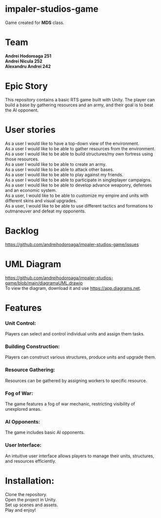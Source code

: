 # impaler-studios-game
Game created for <b>MDS</b> class. <br />
# Team 
<b>Andrei Hodoroaga 251 </b><br />
<b>Andrei Nicula 252</b> <br />
<b>Alexandru Andrei 242</b>
# Epic Story
This repository contains a basic RTS game built with Unity. The player can build a base by gathering resources and an army, and their goal is to beat the AI opponent.

# User stories
As a user I would like to have a top-down view of the environment.<br />
As a user I would like to be able to gather resources from the environment.<br />
As a user I would like to be able to build structures/my own fortress using those resources.<br />
As a user I would like to be able to create an army.<br />
As a user I would like to be able to attack other bases.<br />
As a user I would like to be able to play against my friends.<br />
As a user I would like to be able to participate in singleplayer campaigns.<br />
As a user I would like to be able to develop advance weaponry, defenses and an economic system.<br />
As a user, I would like to be able to customize my empire and units with different skins and visual upgrades.<br />
As a user, I would like to be able to use different tactics and formations to outmaneuver and defeat my opponents.

# Backlog
https://github.com/andreihodoroaga/impaler-studios-game/issues

# UML Diagram
https://github.com/andreihodoroaga/impaler-studios-game/blob/main/diagramaUML.drawio <br />
To view the diagram, download it and use <https://app.diagrams.net>.

# Features
### Unit Control: <br/>
Players can select and control individual units and assign them tasks. 
### Building Construction: <br/>
Players can construct various structures, produce units and upgrade them. <br>
### Resource Gathering: <br>
Resources can be gathered by assigning workers to specific resource.<br>
### Fog of War: <br>
The game features a fog of war mechanic, restricting visibility of unexplored areas.<br>
### AI Opponents: <br>
The game includes basic AI opponents.<br>
### User Interface: <br>
An intuitive user interface allows players to manage their units, structures, and resources efficiently.<br>
# Installation:
Clone the repository. <br>
Open the project in Unity.<br>
Set up scenes and assets.<br>
Play and enjoy!
